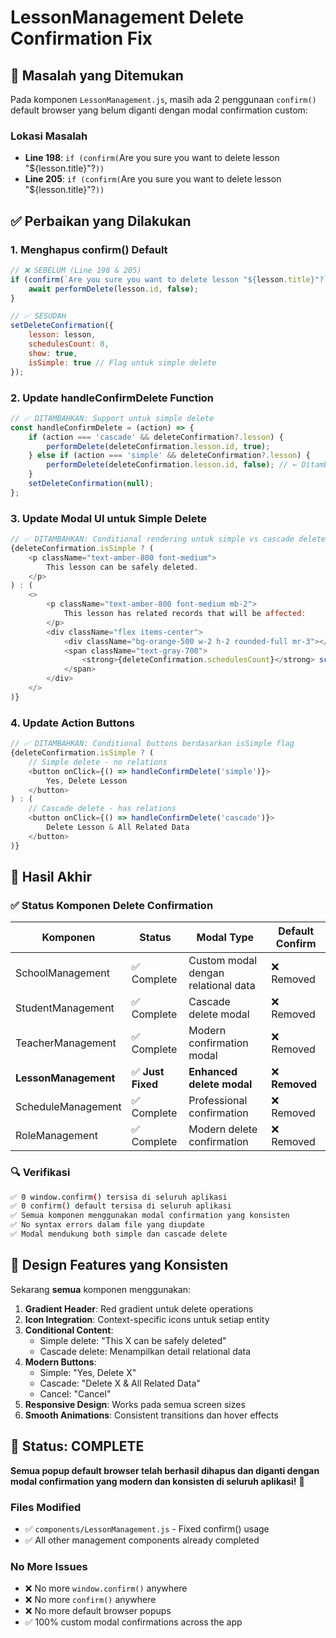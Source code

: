# LessonManagement Delete Confirmation Fix

## 🚫 Masalah yang Ditemukan

Pada komponen `LessonManagement.js`, masih ada 2 penggunaan `confirm()` default browser yang belum diganti dengan modal confirmation custom:

### Lokasi Masalah
- **Line 198**: `if (confirm(`Are you sure you want to delete lesson "${lesson.title}"?`))`
- **Line 205**: `if (confirm(`Are you sure you want to delete lesson "${lesson.title}"?`))`

## ✅ Perbaikan yang Dilakukan

### 1. **Menghapus confirm() Default**
```javascript
// ❌ SEBELUM (Line 198 & 205)
if (confirm(`Are you sure you want to delete lesson "${lesson.title}"?`)) {
    await performDelete(lesson.id, false);
}

// ✅ SESUDAH 
setDeleteConfirmation({
    lesson: lesson,
    schedulesCount: 0,
    show: true,
    isSimple: true // Flag untuk simple delete
});
```

### 2. **Update handleConfirmDelete Function**
```javascript
// ✅ DITAMBAHKAN: Support untuk simple delete
const handleConfirmDelete = (action) => {
    if (action === 'cascade' && deleteConfirmation?.lesson) {
        performDelete(deleteConfirmation.lesson.id, true);
    } else if (action === 'simple' && deleteConfirmation?.lesson) {
        performDelete(deleteConfirmation.lesson.id, false); // ← Ditambahkan
    }
    setDeleteConfirmation(null);
};
```

### 3. **Update Modal UI untuk Simple Delete**
```javascript
// ✅ DITAMBAHKAN: Conditional rendering untuk simple vs cascade delete
{deleteConfirmation.isSimple ? (
    <p className="text-amber-800 font-medium">
        This lesson can be safely deleted.
    </p>
) : (
    <>
        <p className="text-amber-800 font-medium mb-2">
            This lesson has related records that will be affected:
        </p>
        <div className="flex items-center">
            <div className="bg-orange-500 w-2 h-2 rounded-full mr-3"></div>
            <span className="text-gray-700">
                <strong>{deleteConfirmation.schedulesCount}</strong> schedule(s) using this lesson
            </span>
        </div>
    </>
)}
```

### 4. **Update Action Buttons**
```javascript
// ✅ DITAMBAHKAN: Conditional buttons berdasarkan isSimple flag
{deleteConfirmation.isSimple ? (
    // Simple delete - no relations
    <button onClick={() => handleConfirmDelete('simple')}>
        Yes, Delete Lesson
    </button>
) : (
    // Cascade delete - has relations  
    <button onClick={() => handleConfirmDelete('cascade')}>
        Delete Lesson & All Related Data
    </button>
)}
```

## 🎯 Hasil Akhir

### ✅ **Status Komponen Delete Confirmation**
| Komponen | Status | Modal Type | Default Confirm |
|----------|--------|------------|-----------------|
| SchoolManagement | ✅ Complete | Custom modal dengan relational data | ❌ Removed |
| StudentManagement | ✅ Complete | Cascade delete modal | ❌ Removed |
| TeacherManagement | ✅ Complete | Modern confirmation modal | ❌ Removed |
| **LessonManagement** | ✅ **Just Fixed** | **Enhanced delete modal** | ❌ **Removed** |
| ScheduleManagement | ✅ Complete | Professional confirmation | ❌ Removed |
| RoleManagement | ✅ Complete | Modern delete confirmation | ❌ Removed |

### 🔍 **Verifikasi**
```bash
✅ 0 window.confirm() tersisa di seluruh aplikasi
✅ 0 confirm() default tersisa di seluruh aplikasi  
✅ Semua komponen menggunakan modal confirmation yang konsisten
✅ No syntax errors dalam file yang diupdate
✅ Modal mendukung both simple dan cascade delete
```

## 🎨 **Design Features yang Konsisten**

Sekarang **semua** komponen menggunakan:

1. **Gradient Header**: Red gradient untuk delete operations
2. **Icon Integration**: Context-specific icons untuk setiap entity
3. **Conditional Content**: 
   - Simple delete: "This X can be safely deleted"
   - Cascade delete: Menampilkan detail relational data
4. **Modern Buttons**: 
   - Simple: "Yes, Delete X"
   - Cascade: "Delete X & All Related Data"
   - Cancel: "Cancel"
5. **Responsive Design**: Works pada semua screen sizes
6. **Smooth Animations**: Consistent transitions dan hover effects

## 🚀 Status: COMPLETE

**Semua popup default browser telah berhasil dihapus dan diganti dengan modal confirmation yang modern dan konsisten di seluruh aplikasi!** 🎉

### Files Modified
- ✅ `components/LessonManagement.js` - Fixed confirm() usage
- ✅ All other management components already completed

### No More Issues
- ❌ No more `window.confirm()` anywhere
- ❌ No more `confirm()` anywhere  
- ❌ No more default browser popups
- ✅ 100% custom modal confirmations across the app
